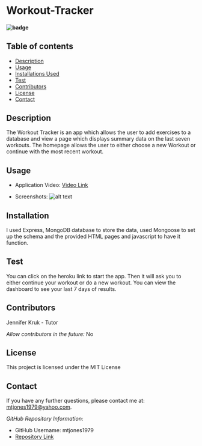 # Workout-Tracker

  #### ![badge](https://img.shields.io/badge/License-MIT-blue.svg)
  
  ## Table of contents
  
  * [Description](#Description)
  * [Usage](#Usage)
  * [Installations Used](#Installation)
  * [Test](#Test)
  * [Contributors](#Contributors)
  * [License](#License)
  * [Contact](#Contact) 
  
  ## Description 
  The Workout Tracker is an app which allows the user to add exercises to a database and view a page which displays summary data on the last seven workouts.  The homepage allows the user to either choose a new Workout or continue with the most recent workout.

  ## Usage
  
  * Application Video:
  [Video Link]()
  
  * Screenshots:
  ![alt text]()

  ## Installation
  I used Express, MongoDB database to store the data, used Mongoose to set up the schema and the provided HTML pages and javascript to have it function.

  ## Test
  You can click on the heroku link to start the app.  Then it will ask you to either continue your workout or do a new workout. You can view the dashboard to see your last 7 days of results.
  
  ## Contributors
  Jennifer Kruk - Tutor
  
  *Allow contributors in the future:* 
  No
  
  ## License
  This project is licensed under the MIT License
    
  ## Contact
  If you have any further questions, please contact me at: mtjones1979@yahoo.com.
    
  *GitHub Repository Information:*
  * GitHub Username: mtjones1979
  * [Repository Link](https://github.com/mtjones1979/Workout-Tracker)
  